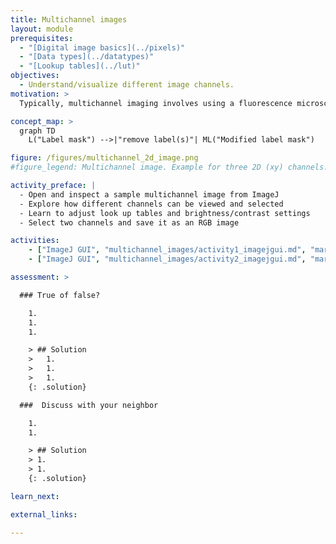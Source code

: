 ```yaml
---
title: Multichannel images
layout: module
prerequisites:
  - "[Digital image basics](../pixels)"
  - "[Data types](../datatypes)"
  - "[Lookup tables](../lut)"
objectives:
  - Understand/visualize different image channels.
motivation: >
  Typically, multichannel imaging involves using a fluorescence microscope equipped with multiple filter sets or detectors, each specific to a particular fluorophore's emission wavelength. In fluorescence microscopy, fluorescence signal of different dyes (at different wavelengths) can be registered simultaneously to one set of image spatial coordinates. Each signal the represents one channel and this information can be used to study/analyze various cellular and molecular processes e.g. colocalization.

concept_map: >
  graph TD
    L("Label mask") -->|"remove label(s)"| ML("Modified label mask")

figure: /figures/multichannel_2d_image.png
#figure_legend: Multichannel image. Example for three 2D (xy) channels.  Left - Each individual detector is one channel shown in blue, red and green lookup tables. Right- All channels overlaid to display a composite image. Note: array shape of (x,y,c) is just an example of channel order. The order may vary depending upon the data structure used to read image.

activity_preface: |
  - Open and inspect a sample multichannel image from ImageJ
  - Explore how different channels can be viewed and selected
  - Learn to adjust look up tables and brightness/contrast settings
  - Select two channels and save it as an RGB image

activities:
    - ["ImageJ GUI", "multichannel_images/activity1_imagejgui.md", "markdown"]
    - ["ImageJ GUI", "multichannel_images/activity2_imagejgui.md", "markdown"]

assessment: >

  ### True of false?

    1.
    1.
    1.

    > ## Solution
    >   1.
    >   1.
    >   1.
    {: .solution}

  ###  Discuss with your neighbor

    1.
    1.

    > ## Solution
    > 1.
    > 1.
    {: .solution}

learn_next:

external_links:

---
```

